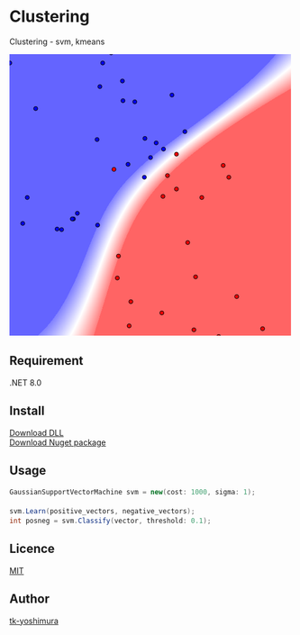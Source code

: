 # Clustering
 Clustering - svm, kmeans
 
![sample](https://github.com/tk-yoshimura/Clustering/blob/main/figures/gaussiansvm_random_cost100_svm.png)  

## Requirement
 .NET 8.0
 
## Install
[Download DLL](https://github.com/tk-yoshimura/Clustering/releases)  
[Download Nuget package](https://www.nuget.org/packages/tyoshimura.clustering/)

## Usage
```csharp
GaussianSupportVectorMachine svm = new(cost: 1000, sigma: 1);

svm.Learn(positive_vectors, negative_vectors);
int posneg = svm.Classify(vector, threshold: 0.1);
```

## Licence
[MIT](https://github.com/tk-yoshimura/Clustering/blob/main/LICENSE)

## Author

[tk-yoshimura](https://github.com/tk-yoshimura)
